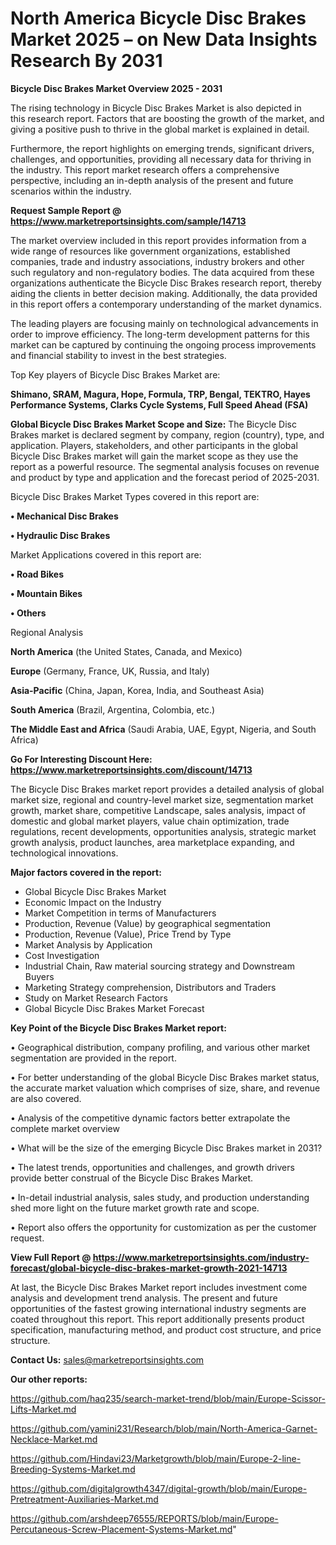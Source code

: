 # North America Bicycle Disc Brakes Market 2025 – on New Data Insights Research By 2031

<Strong> Bicycle Disc Brakes Market Overview 2025 - 2031</strong>

The rising technology in Bicycle Disc Brakes Market is also depicted in this research report. Factors that are boosting the growth of the market, and giving a positive push to thrive in the global market is explained in detail.

Furthermore, the report highlights on emerging trends, significant drivers, challenges, and opportunities, providing all necessary data for thriving in the industry. This report market research offers a comprehensive perspective, including an in-depth analysis of the present and future scenarios within the industry.

<strong>Request Sample Report @ <a href=https://www.marketreportsinsights.com/sample/14713>https://www.marketreportsinsights.com/sample/14713</a></strong>

The market overview included in this report provides information from a wide range of resources like government organizations, established companies, trade and industry associations, industry brokers and other such regulatory and non-regulatory bodies. The data acquired from these organizations authenticate the Bicycle Disc Brakes research report, thereby aiding the clients in better decision making. Additionally, the data provided in this report offers a contemporary understanding of the market dynamics.

The leading players are focusing mainly on technological advancements in order to improve efficiency. The long-term development patterns for this market can be captured by continuing the ongoing process improvements and financial stability to invest in the best strategies.

Top Key players of Bicycle Disc Brakes Market are:

<strong>Shimano, SRAM, Magura, Hope, Formula, TRP, Bengal, TEKTRO, Hayes Performance Systems, Clarks Cycle Systems, Full Speed Ahead (FSA)</strong>

<strong><b>Global Bicycle Disc Brakes Market Scope and Size:</b></strong>
The Bicycle Disc Brakes market is declared segment by company, region (country), type, and application. Players, stakeholders, and other participants in the global Bicycle Disc Brakes market will gain the market scope as they use the report as a powerful resource. The segmental analysis focuses on revenue and product by type and application and the forecast period of 2025-2031.

Bicycle Disc Brakes Market Types covered in this report are:

<strong>• Mechanical Disc Brakes

• Hydraulic Disc Brakes</strong>

Market Applications covered in this report are:

<strong>• Road Bikes

• Mountain Bikes

• Others</strong> 

Regional Analysis

<strong>North America</strong> (the United States, Canada, and Mexico)

<strong>Europe</strong> (Germany, France, UK, Russia, and Italy)

<strong>Asia-Pacific</strong> (China, Japan, Korea, India, and Southeast Asia)

<strong>South America</strong> (Brazil, Argentina, Colombia, etc.)

<strong>The Middle East and Africa</strong> (Saudi Arabia, UAE, Egypt, Nigeria, and South Africa)

<strong>Go For Interesting Discount Here: <a href=https://www.marketreportsinsights.com/discount/14713>https://www.marketreportsinsights.com/discount/14713</a></strong>

The Bicycle Disc Brakes market report provides a detailed analysis of global market size, regional and country-level market size, segmentation market growth, market share, competitive Landscape, sales analysis, impact of domestic and global market players, value chain optimization, trade regulations, recent developments, opportunities analysis, strategic market growth analysis, product launches, area marketplace expanding, and technological innovations.

<strong><b>Major factors covered in the report:</b></strong>
<ul>
  <li>Global Bicycle Disc Brakes Market </li>
  <li>Economic Impact on the Industry</li>
  <li>Market Competition in terms of Manufacturers</li>
  <li>Production, Revenue (Value) by geographical segmentation</li>
  <li>Production, Revenue (Value), Price Trend by Type</li>
  <li>Market Analysis by Application</li>
  <li>Cost Investigation</li>
  <li>Industrial Chain, Raw material sourcing strategy and Downstream Buyers</li>
  <li>Marketing Strategy comprehension, Distributors and Traders</li>
  <li>Study on Market Research Factors</li>
  <li>Global Bicycle Disc Brakes Market Forecast</li>
</ul>

<strong><b>Key Point of the Bicycle Disc Brakes Market report:</b></strong>

• Geographical distribution, company profiling, and various other market segmentation are provided in the report.

• For better understanding of the global Bicycle Disc Brakes market status, the accurate market valuation which comprises of size, share, and revenue are also covered.

• Analysis of the competitive dynamic factors better extrapolate the complete market overview

• What will be the size of the emerging Bicycle Disc Brakes market in 2031?

• The latest trends, opportunities and challenges, and growth drivers provide better construal of the Bicycle Disc Brakes Market.

• In-detail industrial analysis, sales study, and production understanding shed more light on the future market growth rate and scope.

• Report also offers the opportunity for customization as per the customer request.

<strong><b>View Full Report @ <a href=https://www.marketreportsinsights.com/industry-forecast/global-bicycle-disc-brakes-market-growth-2021-14713>https://www.marketreportsinsights.com/industry-forecast/global-bicycle-disc-brakes-market-growth-2021-14713</a></b></strong>


At last, the Bicycle Disc Brakes Market report includes investment come analysis and development trend analysis. The present and future opportunities of the fastest growing international industry segments are coated throughout this report. This report additionally presents product specification, manufacturing method, and product cost structure, and price structure.

<strong>Contact Us:</strong>
sales@marketreportsinsights.com

<strong>Our other reports:</strong>

<a href=https://github.com/haq235/search-market-trend/blob/main/Europe-Scissor-Lifts-Market.md>https://github.com/haq235/search-market-trend/blob/main/Europe-Scissor-Lifts-Market.md</a>

<a href=https://github.com/yamini231/Research/blob/main/North-America-Garnet-Necklace-Market.md>https://github.com/yamini231/Research/blob/main/North-America-Garnet-Necklace-Market.md</a>

<a href=https://github.com/Hindavi23/Marketgrowth/blob/main/Europe-2-line-Breeding-Systems-Market.md>https://github.com/Hindavi23/Marketgrowth/blob/main/Europe-2-line-Breeding-Systems-Market.md</a>

<a href=https://github.com/digitalgrowth4347/digital-growth/blob/main/Europe-Pretreatment-Auxiliaries-Market.md>https://github.com/digitalgrowth4347/digital-growth/blob/main/Europe-Pretreatment-Auxiliaries-Market.md</a>

<a href=https://github.com/arshdeep76555/REPORTS/blob/main/Europe-Percutaneous-Screw-Placement-Systems-Market.md>https://github.com/arshdeep76555/REPORTS/blob/main/Europe-Percutaneous-Screw-Placement-Systems-Market.md</a>"
